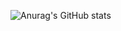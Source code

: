 ![Anurag's GitHub stats](https://github-readme-stats.vercel.app/api?username=zpao&show_icons=true&theme=moltack)
